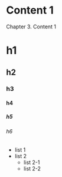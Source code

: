 # Content 1

Chapter 3. Content 1

# h1
## h2
### h3
#### h4
##### h5
###### h6

* list 1
* list 2
    * list 2-1
    * list 2-2
